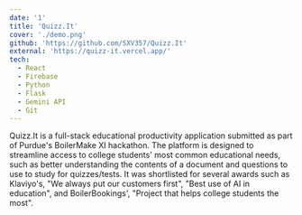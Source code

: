 ```yaml
---
date: '1'
title: 'Quizz.It'
cover: './demo.png'
github: 'https://github.com/SXV357/Quizz.It'
external: 'https://quizz-it.vercel.app/'
tech:
  - React
  - Firebase
  - Python
  - Flask
  - Gemini API
  - Git
---
```


Quizz.It is a full-stack educational productivity application submitted as part of Purdue's BoilerMake XI hackathon. The platform is designed to streamline access to college students' most common educational needs, such as better understanding the contents of a document and questions to use to study for quizzes/tests. It was shortlisted for several awards such as Klaviyo's, "We always put our customers first", "Best use of AI in education", and BoilerBookings', "Project that helps college students the most".
